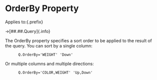 # OrderBy Property

Applies to:{.prefix}

→[##.##.Query]{.info}

The OrderBy property specifies a sort order to be applied to the result of the query. You can sort
by a single column:

~~~
      Q.OrderBy='WEIGHT' 'Down'
~~~

Or multiple columns and multiple directions:

~~~
      Q.OrderBy='COLOR,WEIGHT' 'Up,Down'
~~~

